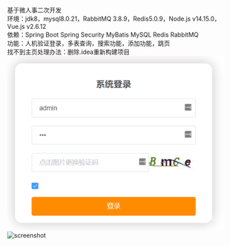 基于微人事二次开发  
环境：jdk8，mysql8.0.21，RabbitMQ 3.8.9，Redis5.0.9，Node.js v14.15.0，Vue.js v2.6.12  
依赖：Spring Boot 
Spring Security 
MyBatis 
MySQL 
Redis 
RabbitMQ  
功能：人机验证登录，多表查询，搜索功能，添加功能，跳页  
找不到主页处理办法：删除.idea重新构建项目  
![screenshot](https://github.com/cvbnt/vhr/raw/main/image/2.png)
![screenshot](https://github.com/cvbnt/vhr/raw/main/image/1.png)

